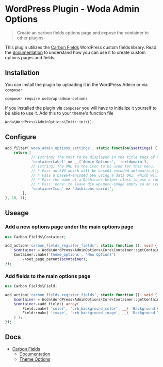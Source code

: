 # WordPress Plugin - Woda Admin Options

> Create an carbon fields options page and expose the container to other plugins

This plugin utilizes the [Carbon Fields](https://carbonfields.net/) WordPress custom fields library. Read the [documentation](https://docs.carbonfields.net/) to understand how you can use it to create custom options pages and fields.

## Installation

You can install the plugin by uploading it in the WordPress Admin or via `composer`.

```bash
composer require woda/wp-admin-options
```

If you installed the plugin via `composer` you will have to initialize it yourself to be able to use it. Add this to your theme's function file

```php
Woda\WordPress\AdminOptions\Init::init();
```

## Configure

```php
add_filter('woda_admin_options_settings', static function($settings) {
    return [
            // (string) The text to be displayed in the title tags of the page when the menu is selected.
            'containerLabel' => __('Admin Options', 'textdomain'),
            // (string) The URL to the icon to be used for this menu.
            // * Pass an SVG which will be base64-encoded automatically for you
            // * Pass a base64-encoded SVG using a data URI, which will be colored to match the color scheme. This should begin with 'data:image/svg+xml;base64,'.
            // * Pass the name of a Dashicons helper class to use a font icon, e.g. 'dashicons-chart-pie'.
            // * Pass 'none' to leave div.wp-menu-image empty so an icon can be added via CSS.
            'containerIcon' => 'dashicons-carrot',
        ];
}, 10, 1);
```

## Useage

### Add a new options page under the main options page

```php
use Carbon_Fields\Container;

add_action('carbon_fields_register_fields', static function (): void {
    $container = Woda\WordPress\AdminOptions\Core\Container::getContainer();
    Container::make('theme_options', 'New Options')
        ->set_page_parent($container);
});
```

### Add fields to the main options page

```php
use Carbon_Fields\Field;

add_action('carbon_fields_register_fields', static function (): void {
    $container = Woda\WordPress\AdminOptions\Core\Container::getContainer();
    $container->add_fields( array(
        Field::make( 'color', 'crb_background_color', __( 'Background Color' ) ),
        Field::make( 'image', 'crb_background_image', __( 'Background Image' ) ),
    ) );
});
```

## Docs

- [Carbon Fields](https://carbonfields.net/)
  - [Documentation](https://docs.carbonfields.net/)
  - [Theme Options](https://docs.carbonfields.net/#/containers/theme-options)

